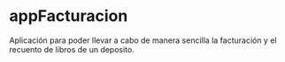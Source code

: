 # appFacturacion
Aplicación para poder llevar a cabo de manera sencilla la facturación y el recuento de libros de un deposito.